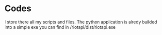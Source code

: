 # Codes
I store there all my scripts and files. The python application is alredy builded into a simple exe you can find in /riotapi/dist/riotapi.exe
